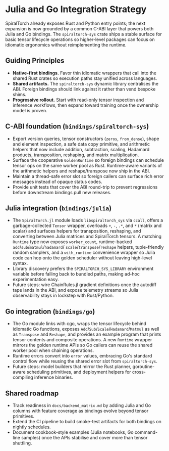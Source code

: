 # Julia and Go Integration Strategy

SpiralTorch already exposes Rust and Python entry points; the next expansion is
now grounded by a common C-ABI layer that powers both Julia and Go bindings. The
`spiraltorch-sys` crate ships a stable surface for basic tensor lifecycle
operations so higher-level packages can focus on idiomatic ergonomics without
reimplementing the runtime.

## Guiding Principles
- **Native-first bindings.** Favor thin idiomatic wrappers that call into the
  shared Rust crates so execution paths stay unified across languages.
- **Shared artifacts.** The `spiraltorch-sys` dynamic library centralises the
  ABI. Foreign bindings should link against it rather than vend bespoke shims.
- **Progressive rollout.** Start with read-only tensor inspection and inference
  workflows, then expand toward training once the ownership model is proven.

## C-ABI foundation (`bindings/spiraltorch-sys`)
- Export version queries, tensor constructors (`zeros`, `from_dense`), shape and
  element inspection, a safe data copy primitive, and arithmetic helpers that
  now include addition, subtraction, scaling, Hadamard products, transposition,
  reshaping, and matrix multiplication.
- Surface the cooperative `GoldenRuntime` so foreign bindings can schedule
  tensor ops on the same worker pool as Rust. Runtime-aware variants of the
  arithmetic helpers and reshape/transpose now ship in the ABI.
- Maintain a thread-safe error slot so foreign callers can surface rich error
  messages instead of opaque status codes.
- Provide unit tests that cover the ABI round-trip to prevent regressions before
  downstream bindings pull new releases.

## Julia integration (`bindings/julia`)
- The `SpiralTorch.jl` module loads `libspiraltorch_sys` via `ccall`, offers a
  garbage-collected `Tensor` wrapper, overloads `+`, `-`, `.*`, and `*` (matrix
  and scalar) and surfaces helpers for transposition, reshaping, and converting
  between Julia matrices and SpiralTorch tensors. A matching `Runtime` type now
  exposes `worker_count`, runtime-backed `add`/`sub`/`matmul`/`hadamard`/
  `scale`/`transpose`/`reshape` helpers, tuple-friendly random samplers, and a
  `with_runtime` convenience wrapper so Julia code can hop onto the golden
  scheduler without leaving high-level syntax.
- Library discovery prefers the `SPIRALTORCH_SYS_LIBRARY` environment variable
  before falling back to bundled paths, making ad-hoc experimentation easy.
- Future steps: wire ChainRules.jl gradient definitions once the autodiff tape
  lands in the ABI, and expose telemetry streams so Julia observability stays in
  lockstep with Rust/Python.

## Go integration (`bindings/go`)
- The Go module links with cgo, wraps the tensor lifecycle behind idiomatic Go
  functions, exposes `Add`/`Sub`/`Scale`/`Hadamard`/`Matmul` as well as
  `Transpose` and `Reshape`, and provides an example program that prints tensor
  contents and composite operations. A new `Runtime` wrapper mirrors the golden
  runtime APIs so Go callers can reuse the shared worker pool when chaining
  operations.
- Runtime errors convert into `error` values, embracing Go's standard control
  flow while reusing the shared error slot from `spiraltorch-sys`.
- Future steps: model builders that mirror the Rust planner, goroutine-aware
  scheduling primitives, and deployment helpers for cross-compiling inference
  binaries.

## Shared roadmap
- Track readiness in `docs/backend_matrix.md` by adding Julia and Go columns
  with feature coverage as bindings evolve beyond tensor primitives.
- Extend the CI pipeline to build smoke-test artifacts for both bindings on
  nightly schedules.
- Document cookbook-style examples (Julia notebooks, Go command-line samples)
  once the APIs stabilise and cover more than tensor shuttling.
